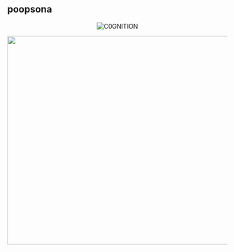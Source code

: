 ## poopsona

<p align="center"> <img src="https://komarev.com/ghpvc/?username=C0GNITION&label=Profile%20views&color=337796&style=flat" alt="C0GNITION" /> </p>
<p align="center">
  <img width="534" height="478" src="https://i.ibb.co/Zhs2XqC/20241015-143914.png">
</p>



